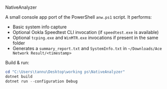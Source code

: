 NativeAnalyzer

A small console app port of the PowerShell `anw.ps1` script. It performs:
- Basic system info capture
- Optional Ookla Speedtest CLI invocation (if `speedtest.exe` is available)
- Optional `tcping.exe` and `WinMTR.exe` invocations if present in the same folder
- Generates a `summary_report.txt` and `SystemInfo.txt` in `~/Downloads/Ace Network Result/<timestamp>`

Build & run:

```powershell
cd "C:\Users\tannu\Desktop\working ps\NativeAnalyzer"
dotnet build
dotnet run --configuration Debug
```
